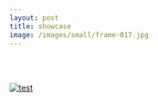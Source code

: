```yaml
---
layout: post
title: showcase
image: /images/small/frame-017.jpg
---
```

<br/>
<br/>

[![test](/images/small/frame-017.jpg)](/showcase)
